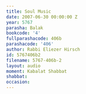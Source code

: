 ```yaml
---
title: Soul Music
date: 2007-06-30 00:00:00 Z
year: 5767
parasha: Balak
bookcode: '4'
fullparashacode: 406b
parashacode: '406'
author: Rabbi Eliezer Hirsch
id: 5767406b2
filename: 5767-406b-2
layout: audio
moment: Kabalat Shabbat
shabbat: 
occasion: 
---
```


